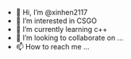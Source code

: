 - 👋 Hi, I’m @xinhen2117
- 👀 I’m interested in CSGO
- 🌱 I’m currently learning c++
- 💞️ I’m looking to collaborate on ...
- 📫 How to reach me ...

<!---
xinhen2117/xinhen2117 is a ✨ special ✨ repository because its `README.md` (this file) appears on your GitHub profile.
You can click the Preview link to take a look at your changes.
--->
